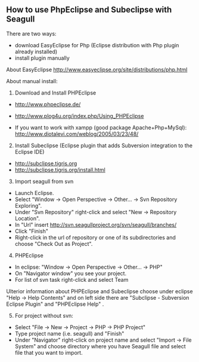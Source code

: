 <!-- Name: TipsAndTricks/HowToUsePhpEclipse -->
<!-- Version: 4 -->
<!-- Last-Modified: 2006/05/31 15:57:19 -->
<!-- Author: kanji78 -->
## How to use PhpEclipse and Subeclipse with Seagull

There are two ways:
 * download EasyEclipse for Php (Eclipse distribution with Php plugin already installed)
 * install plugin manually

About EasyEclipse http://www.easyeclipse.org/site/distributions/php.html

About manual install:

1) Download and Install PHPEclipse 

 * http://www.phpeclipse.de/
 * http://www.plog4u.org/index.php/Using_PHPEclipse

 * If you want to work with xampp (good package Apache+Php+MySql): http://www.diotalevi.com/weblog/2005/03/23/48/

2) Install Subeclipse (Eclipse plugin that adds Subversion integration to the Eclipse IDE)
   
 * http://subclipse.tigris.org
 * http://subclipse.tigris.org/install.html

3) Import seagull from svn

 *  Launch Eclipse.
 *  Select "Window -> Open Perspective -> Other... -> Svn Repository Exploring".
 *  Under "Svn Repository" right-click and select "New -> Repository Location".
 *  In "Url" insert http://svn.seagullproject.org/svn/seagull/branches/
 *  Click "Finish"
 *  Right-click in the url of repository or one of its subdirectories and choose "Check Out as Project".

4) PHPEclipse

 *  In eclipse: "Window -> Open Perspective -> Other... -> PHP"
 *  On "Navigator window" you see your project.
 *  For list of svn task right-click and select Team 

Ulterior information about PHPEclipse and Subeclipse choose under eclipse "Help -> Help Contents" and on left side there are "Subclipse - Subversion Eclipse Plugin" and "PHPEclipse Help" .

5) For project without svn:

 *  Select "File -> New -> Project -> PHP -> PHP Project"
 *  Type project name (i.e. seagull) and "Finish"
 *  Under "Navigator" right-click on project name and select "Import -> File System" and choose directory where you have Seagull file and select file                        that you want to import.
